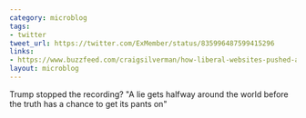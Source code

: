 ```yaml
---
category: microblog
tags:
- twitter
tweet_url: https://twitter.com/ExMember/status/835996487599415296
links:
- https://www.buzzfeed.com/craigsilverman/how-liberal-websites-pushed-a-dubious-claim-that-trump-turne
layout: microblog
---
```

Trump stopped the recording? "A lie gets halfway around the world before the truth has a chance to get its pants on"
